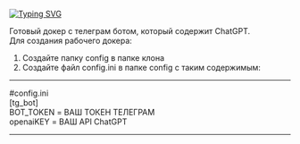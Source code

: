 [![Typing SVG](https://readme-typing-svg.herokuapp.com?color=%2336BCF7&lines=ChatGPT+with+telegram)](https://git.io/typing-svg)


Готовый докер с телеграм ботом, который содержит ChatGPT.<br/>
Для создания рабочего докера: <br/>
1. Создайте папку config в папке клона <br/>
2. Создайте файл config.ini в папке config с таким содержимым: <br/>
____
#config.ini<br/>
[tg_bot]<br/>
BOT_TOKEN = ВАШ ТОКЕН ТЕЛЕГРАМ<br/>
openaiKEY = ВАШ API ChatGPT<br/>

____
 



